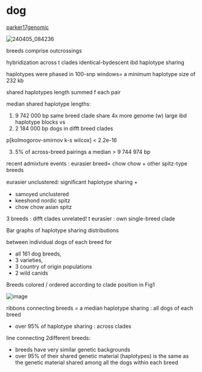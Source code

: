 # dog

[parker17genomic](https://www.cell.com/cell-reports/fulltext/S2211-1247(17)30456-4)

![240405_084236](https://github.com/agamat/agamat.github.io/assets/10011789/4170df2d-41cf-4606-9b56-dec3519f0ce7)


breeds comprise outcrossings 


hybridization across t clades
identical-bydescent ibd haplotype sharing

haplotypes were phased in
 100-snp windows=
 a minimum haplotype size of 232 kb


shared haplotypes length summed f each pair 

median shared haplotype lengths:
1) 9 742 000 bp
same breed clade 
	share  4x more genome 
	(w) large ibd haplotype blocks 
vs
2) 2 184 000 bp
dogs in difft breed clades 

p[kolmogorov-smirnov k-s wilcox] < 2.2e-16

3) 5% of across-breed pairings 
 a median > 9 744 974 bp

recent admixture events :
eurasier breed=
chow chow + other spitz-type breeds 


eurasier unclustered: signiﬁcant haplotype sharing +
- samoyed unclustered
- keeshond  nordic spitz
- chow chow asian spitz

3 breeds : difft clades unrelated!
t eurasier : own single-breed clade


Bar graphs of haplotype sharing distributions 

between individual dogs of each breed for 
- all 161 dog breeds, 
- 3 varieties, 
- 3 country of origin populations 
- 2 wild canids

Breeds colored / ordered according to clade position in Fig1

![image](https://github.com/agamat/agamat.github.io/assets/10011789/9bdec4b5-4edd-4a7e-b7f8-b0a0ed6ea2fc)


ribbons connecting breeds = a median 
haplotype sharing : all dogs of each breed 
- over 95% 
of
haplotype sharing : across clades


line connecting 2different breeds:
- breeds have very similar genetic backgrounds
- over 95% of their shared genetic material (haplotypes) is the same as the genetic material shared among all the dogs within each breed


